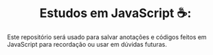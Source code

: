 <h1 align="center">Estudos em JavaScript ☕: </h1> 

Este repositório será usado para salvar anotações e códigos feitos em JavaScript para recordação ou usar em dúvidas futuras.
